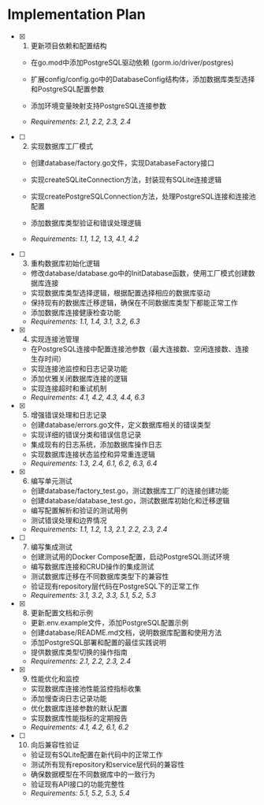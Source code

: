 # Implementation Plan

- [x] 1. 更新项目依赖和配置结构






  - 在go.mod中添加PostgreSQL驱动依赖 (gorm.io/driver/postgres)
  - 扩展config/config.go中的DatabaseConfig结构体，添加数据库类型选择和PostgreSQL配置参数
  - 添加环境变量映射支持PostgreSQL连接参数


  - _Requirements: 2.1, 2.2, 2.3, 2.4_



- [ ] 2. 实现数据库工厂模式




  - 创建database/factory.go文件，实现DatabaseFactory接口
  - 实现createSQLiteConnection方法，封装现有SQLite连接逻辑
  - 实现createPostgreSQLConnection方法，处理PostgreSQL连接和连接池配置


  - 添加数据库类型验证和错误处理逻辑
  - _Requirements: 1.1, 1.2, 1.3, 4.1, 4.2_

- [ ] 3. 重构数据库初始化逻辑
  - 修改database/database.go中的InitDatabase函数，使用工厂模式创建数据库连接
  - 实现数据库类型选择逻辑，根据配置选择相应的数据库驱动
  - 保持现有的数据库迁移逻辑，确保在不同数据库类型下都能正常工作
  - 添加数据库连接健康检查功能
  - _Requirements: 1.1, 1.4, 3.1, 3.2, 6.3_

- [x] 4. 实现连接池管理


  - 在PostgreSQL连接中配置连接池参数（最大连接数、空闲连接数、连接生存时间）
  - 实现连接池监控和日志记录功能
  - 添加优雅关闭数据库连接的逻辑
  - 实现连接超时和重试机制
  - _Requirements: 4.1, 4.2, 4.3, 4.4, 6.3_

- [x] 5. 增强错误处理和日志记录



  - 创建database/errors.go文件，定义数据库相关的错误类型
  - 实现详细的错误分类和错误信息记录
  - 集成现有的日志系统，添加数据库操作日志
  - 实现数据库连接状态监控和异常重连逻辑
  - _Requirements: 1.3, 2.4, 6.1, 6.2, 6.3, 6.4_

- [x] 6. 编写单元测试


  - 创建database/factory_test.go，测试数据库工厂的连接创建功能
  - 创建database/database_test.go，测试数据库初始化和迁移逻辑
  - 编写配置解析和验证的测试用例
  - 测试错误处理和边界情况
  - _Requirements: 1.1, 1.2, 1.3, 2.1, 2.2, 2.3, 2.4_



- [ ] 7. 编写集成测试
  - 创建测试用的Docker Compose配置，启动PostgreSQL测试环境
  - 编写数据库连接和CRUD操作的集成测试
  - 测试数据库迁移在不同数据库类型下的兼容性
  - 验证现有repository层代码在PostgreSQL下的正常工作
  - _Requirements: 3.1, 3.2, 3.3, 5.1, 5.2, 5.3_

- [x] 8. 更新配置文档和示例





  - 更新.env.example文件，添加PostgreSQL配置示例
  - 创建database/README.md文档，说明数据库配置和使用方法
  - 添加PostgreSQL部署和配置的最佳实践说明
  - 提供数据库类型切换的操作指南
  - _Requirements: 2.1, 2.2, 2.3, 2.4_

- [x] 9. 性能优化和监控








  - 实现数据库连接池性能监控指标收集
  - 添加慢查询日志记录功能
  - 优化数据库连接参数的默认配置
  - 实现数据库性能指标的定期报告
  - _Requirements: 4.1, 4.2, 6.1, 6.2_

- [ ] 10. 向后兼容性验证
  - 验证现有SQLite配置在新代码中的正常工作
  - 测试所有现有repository和service层代码的兼容性
  - 确保数据模型在不同数据库中的一致行为
  - 验证现有API接口的功能完整性
  - _Requirements: 5.1, 5.2, 5.3, 5.4_